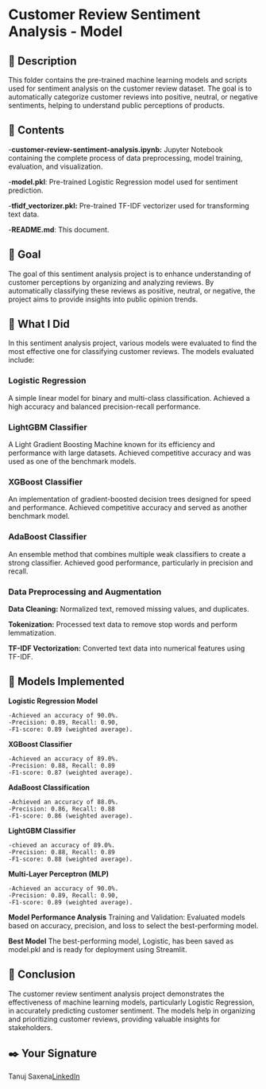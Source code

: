 # Customer Review Sentiment Analysis - Model
## 📝 Description
This folder contains the pre-trained machine learning models and scripts used for sentiment analysis on the customer review dataset. The goal is to automatically categorize customer reviews into positive, neutral, or negative sentiments, helping to understand public perceptions of products.

## 📂 Contents
  -**customer-review-sentiment-analysis.ipynb:** Jupyter Notebook containing the complete process of data preprocessing, model training, evaluation, and visualization.
  
  -**model.pkl**: Pre-trained Logistic Regression model used for sentiment prediction.

  -**tfidf_vectorizer.pkl:** Pre-trained TF-IDF vectorizer used for transforming text data.

  -**README.md**: This document.

## 🎯 Goal
The goal of this sentiment analysis project is to enhance understanding of customer perceptions by organizing and analyzing reviews. By automatically classifying these reviews as positive, neutral, or negative, the project aims to provide insights into public opinion trends.

## 🧮 What I Did
In this sentiment analysis project, various models were evaluated to find the most effective one for classifying customer reviews. The models evaluated include:

### Logistic Regression

A simple linear model for binary and multi-class classification.
Achieved a high accuracy and balanced precision-recall performance.
### LightGBM Classifier

A Light Gradient Boosting Machine known for its efficiency and performance with large datasets.
Achieved competitive accuracy and was used as one of the benchmark models.
### XGBoost Classifier

An implementation of gradient-boosted decision trees designed for speed and performance.
Achieved competitive accuracy and served as another benchmark model.
### AdaBoost Classifier

An ensemble method that combines multiple weak classifiers to create a strong classifier.
Achieved good performance, particularly in precision and recall.

### Data Preprocessing and Augmentation

**Data Cleaning:** Normalized text, removed missing values, and duplicates.

**Tokenization:** Processed text data to remove stop words and perform lemmatization.

**TF-IDF Vectorization:** Converted text data into numerical features using TF-IDF.


## 🚀 Models Implemented

**Logistic Regression Model**

    -Achieved an accuracy of 90.0%.
    -Precision: 0.89, Recall: 0.90,
    -F1-score: 0.89 (weighted average).

    
**XGBoost Classifier**

    -Achieved an accuracy of 89.0%.
    -Precision: 0.88, Recall: 0.89
    -F1-score: 0.87 (weighted average).

**AdaBoost Classification**

    -Achieved an accuracy of 88.0%.
    -Precision: 0.86, Recall: 0.88
    -F1-score: 0.86 (weighted average).

**LightGBM Classifier**

    -chieved an accuracy of 89.0%.
    -Precision: 0.88, Recall: 0.89
    -F1-score: 0.88 (weighted average).

**Multi-Layer Perceptron (MLP)**

    -Achieved an accuracy of 90.0%.
    -Precision: 0.89, Recall: 0.90,
    -F1-score: 0.89 (weighted average).


**Model Performance Analysis**
Training and Validation: Evaluated models based on accuracy, precision, and loss to select the best-performing model.


**Best Model**
The best-performing model, Logistic, has been saved as model.pkl and is ready for deployment using Streamlit.

## 📢 Conclusion
The customer review sentiment analysis project demonstrates the effectiveness of machine learning models, particularly Logistic Regression, in accurately predicting customer sentiment. The models help in organizing and prioritizing customer reviews, providing valuable insights for stakeholders.

## ✒️ Your Signature
Tanuj Saxena[LinkedIn](https://linkedin.com/in/tanuj-saxena-970271252/) 
